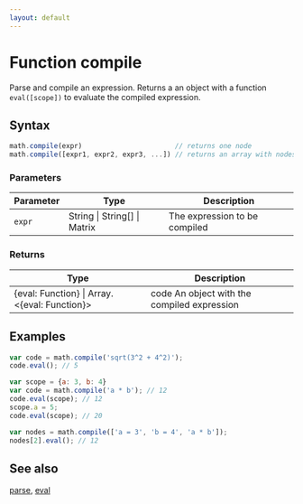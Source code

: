 ```yaml
---
layout: default
---
```


<h1 id="function-compile">Function compile</h1>

Parse and compile an expression.
Returns a an object with a function `eval([scope])` to evaluate the
compiled expression.


<h2 id="syntax">Syntax</h2>

```js
math.compile(expr)                       // returns one node
math.compile([expr1, expr2, expr3, ...]) // returns an array with nodes
```

<h3 id="parameters">Parameters</h3>

Parameter | Type | Description
--------- | ---- | -----------
`expr` | String &#124; String[] &#124; Matrix |  The expression to be compiled

<h3 id="returns">Returns</h3>

Type | Description
---- | -----------
{eval: Function} &#124; Array.<{eval: Function}> | code An object with the compiled expression


<h2 id="examples">Examples</h2>

```js
var code = math.compile('sqrt(3^2 + 4^2)');
code.eval(); // 5

var scope = {a: 3, b: 4}
var code = math.compile('a * b'); // 12
code.eval(scope); // 12
scope.a = 5;
code.eval(scope); // 20

var nodes = math.compile(['a = 3', 'b = 4', 'a * b']);
nodes[2].eval(); // 12
```


<h2 id="see-also">See also</h2>

[parse](parse.html),
[eval](eval.html)


<!-- Note: This file is automatically generated from source code comments. Changes made in this file will be overridden. -->

